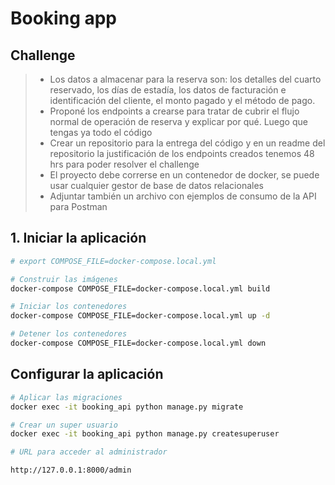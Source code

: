 # Booking app

## Challenge
> - Los datos a almacenar para la reserva son: los detalles del cuarto reservado, los días de estadía, los datos de facturación e identificación del cliente, el monto pagado y el método de pago.
> - Proponé los endpoints a crearse para tratar de cubrir el flujo normal de operación de reserva y explicar por qué. Luego que tengas ya todo el código
> - Crear un repositorio para la entrega del código y en un readme del repositorio la justificación de los endpoints creados tenemos 48 hrs para poder resolver el challenge
> - El proyecto debe correrse en un contenedor de docker, se puede usar cualquier gestor de base de datos relacionales
> - Adjuntar también un archivo con ejemplos de consumo de la API para Postman

## 1. Iniciar la aplicación

```bash
# export COMPOSE_FILE=docker-compose.local.yml

# Construir las imágenes
docker-compose COMPOSE_FILE=docker-compose.local.yml build

# Iniciar los contenedores
docker-compose COMPOSE_FILE=docker-compose.local.yml up -d

# Detener los contenedores
docker-compose COMPOSE_FILE=docker-compose.local.yml down
```

## Configurar la aplicación

```bash
# Aplicar las migraciones
docker exec -it booking_api python manage.py migrate

# Crear un super usuario
docker exec -it booking_api python manage.py createsuperuser

# URL para acceder al administrador

http://127.0.0.1:8000/admin
```
